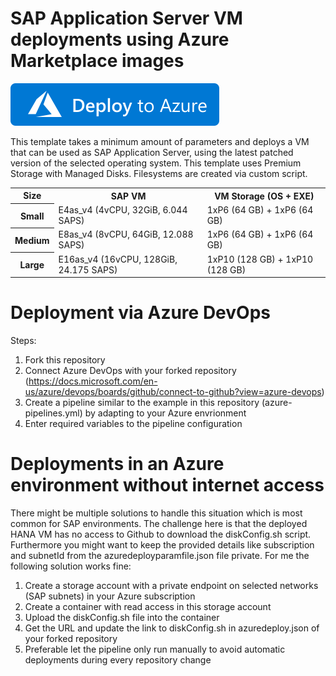 # SAP Application Server VM deployments using Azure Marketplace images

[![Deploy To Azure](https://raw.githubusercontent.com/Azure/azure-quickstart-templates/master/1-CONTRIBUTION-GUIDE/images/deploytoazure.svg?sanitize=true)](https://portal.azure.com/#create/Microsoft.Template/uri/https%3A%2F%2Fraw.githubusercontent.com%2Fmimergel%2Fsap-app-server%2Fmain%2Fazuredeploy.json) 

This template takes a minimum amount of parameters and deploys a VM that can be used as SAP Application Server, using the latest patched version of the selected operating system. This template uses Premium Storage with Managed Disks. Filesystems are created via custom script. 

<table>
	<tr>
		<th>Size</th>
		<th>SAP VM</th>
		<th>VM Storage (OS + EXE)</th>
	</tr>
	<tr>
		<th>Small</th>
		<td>E4as_v4 (4vCPU, 32GiB, 6.044 SAPS)</td>
		<td>1xP6 (64 GB) + 1xP6 (64 GB)</td>
	</tr>
	<tr>
		<th>Medium</th>
		<td>E8as_v4 (8vCPU, 64GiB, 12.088 SAPS)</td>
		<td>1xP6 (64 GB) + 1xP6 (64 GB)</td>
	</tr>
	<tr>
		<th>Large</th>
		<td>E16as_v4 (16vCPU, 128GiB, 24.175 SAPS)</td>
		<td>1xP10 (128 GB) + 1xP10 (128 GB)</td>
	</tr>
</table>


# Deployment via Azure DevOps
Steps:
1. Fork this repository 
2. Connect Azure DevOps with your forked repository (https://docs.microsoft.com/en-us/azure/devops/boards/github/connect-to-github?view=azure-devops)
3. Create a pipeline similar to the example in this repository (azure-pipelines.yml) by adapting to your Azure envrionment
4. Enter required variables to the pipeline configuration

# Deployments in an Azure environment without internet access 
There might be multiple solutions to handle this situation which is most common for SAP environments. 
The challenge here is that the deployed HANA VM has no access to Github to download the diskConfig.sh script. 
Furthermore you might want to keep the provided details like subscription and subnetId from the azuredeployparamfile.json file private. 
For me the following solution works fine:

1. Create a storage account with a private endpoint on selected networks (SAP subnets) in your Azure subscription
2. Create a container with read access in this storage account 
3. Upload the diskConfig.sh file into the container
4. Get the URL and update the link to diskConfig.sh in azuredeploy.json of your forked repository
5. Preferable let the pipeline only run manually to avoid automatic deployments during every repository change
